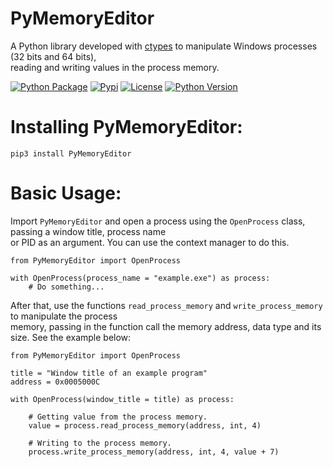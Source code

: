 # PyMemoryEditor

A Python library developed with [ctypes](https://docs.python.org/3/library/ctypes.html) to manipulate Windows processes (32 bits and 64 bits), <br>
reading and writing values in the process memory.

[![Python Package](https://github.com/JeanExtreme002/PyMemoryEditor/actions/workflows/python-package.yml/badge.svg)](https://github.com/JeanExtreme002/PyMemoryEditor/actions/workflows/python-package.yml)
[![Pypi](https://img.shields.io/pypi/v/PyMemoryEditor)](https://pypi.org/project/PyMemoryEditor/)
[![License](https://img.shields.io/pypi/l/PyMemoryEditor)](https://pypi.org/project/PyMemoryEditor/)
[![Python Version](https://img.shields.io/badge/python-3.6%20%7C%203.7%20%7C%203.8-blue)](https://pypi.org/project/PyMemoryEditor/)

# Installing PyMemoryEditor:
```
pip3 install PyMemoryEditor
```

# Basic Usage:

Import `PyMemoryEditor` and open a process using the `OpenProcess` class, passing a window title, process name <br>
or PID as an argument. You can use the context manager to do this.

```
from PyMemoryEditor import OpenProcess

with OpenProcess(process_name = "example.exe") as process:
    # Do something...
```

After that, use the functions `read_process_memory` and `write_process_memory` to manipulate the process <br>
memory, passing in the function call the memory address, data type and its size. See the example below:

```
from PyMemoryEditor import OpenProcess

title = "Window title of an example program"
address = 0x0005000C

with OpenProcess(window_title = title) as process:

    # Getting value from the process memory.
    value = process.read_process_memory(address, int, 4)

    # Writing to the process memory.
    process.write_process_memory(address, int, 4, value + 7)
```
